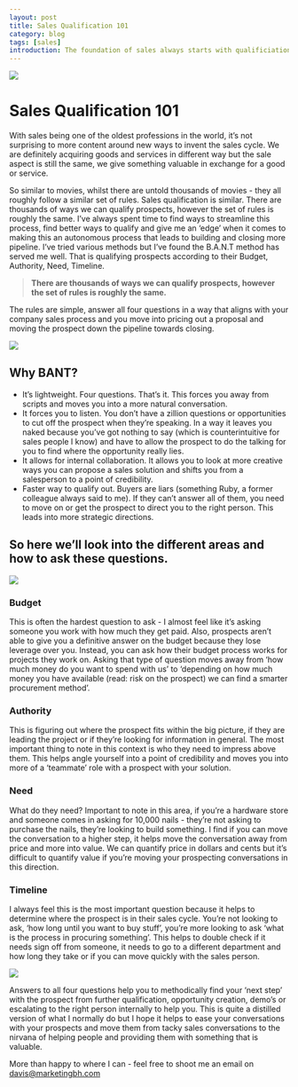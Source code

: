 ```yaml
---
layout: post
title: Sales Qualification 101
category: blog
tags: [sales]
introduction: The foundation of sales always starts with qualificiation.
---
```


<img src="https://images.unsplash.com/photo-1488998427799-e3362cec87c3?ixlib=rb-0.3.5&s=6c4de93ecb1e1d0f6a71e9d7e30e39fb&auto=format&fit=crop&w=1050&q=80">

# Sales Qualification 101

With sales being one of the oldest professions in the world, it’s not surprising to more content around new ways to invent the sales cycle. We are definitely acquiring goods and services in different way but the sale aspect is still the same, we give something valuable in exchange for a good or service.

So similar to movies, whilst there are untold thousands of movies - they all roughly follow a similar set of rules. Sales qualification is similar. There are thousands of ways we can qualify prospects, however the set of rules is roughly the same. I’ve always spent time to find ways to streamline this process, find better ways to qualify and give me an ‘edge’ when it comes to making this an autonomous process that leads to building and closing more pipeline. I’ve tried various methods but I’ve found the B.A.N.T method has served me well. That is qualifying prospects according to their Budget, Authority, Need, Timeline.


> **There are thousands of ways we can qualify prospects, however the set of rules is roughly the same.**


The rules are simple, answer all four questions in a way that aligns with your company sales process and you move into pricing out a proposal and moving the prospect down the pipeline towards closing.

![](https://images.unsplash.com/photo-1506169894395-36397e4aaee4?ixlib=rb-0.3.5&s=0adf39552a3f95577219a702971860e0&auto=format&fit=crop&w=1050&q=80)
## Why BANT?
* It’s lightweight. Four questions. That’s it. This forces you away from scripts and moves you into a more natural conversation.
* It forces you to listen. You don’t have a zillion questions or opportunities to cut off the prospect when they’re speaking. In a way it leaves you naked because you’ve got nothing to say (which is counterintuitive for sales people I know) and have to allow the prospect to do the talking for you to find where the opportunity really lies.
* It allows for internal collaboration. It allows you to look at more creative ways you can propose a sales solution and shifts you from a salesperson to a point of credibility.
* Faster way to qualify out. Buyers are liars (something Ruby, a former colleague always said to me). If they can’t answer all of them, you need to move on or get the prospect to direct you to the right person. This leads into more strategic directions.

## So here we’ll look into the different areas and how to ask these questions.

![](https://images.unsplash.com/photo-1505238680356-667803448bb6?ixlib=rb-0.3.5&ixid=eyJhcHBfaWQiOjEyMDd9&s=d39fe8df8ff9407562e2f89aec3c1318&auto=format&fit=crop&w=1950&q=80)

### Budget
This is often the hardest question to ask - I almost feel like it’s asking someone you work with how much they get paid. Also, prospects aren’t able to give you a definitive answer on the budget because they lose leverage over you. Instead, you can ask how their budget process works for projects they work on. Asking that type of question moves away from ‘how much money do you want to spend with us’ to ‘depending on how much money you have available (read: risk on the prospect) we can find a smarter procurement method’.

### Authority
This is figuring out where the prospect fits within the big picture, if they are leading the project or if they’re looking for information in general.    The most important thing to note in this context is who they need to impress above them. This helps angle yourself into a point of credibility and moves you into more of a ‘teammate’ role with a prospect with your solution.

### Need
What do they need? Important to note in this area, if you’re a hardware store and someone comes in asking for 10,000 nails - they’re not asking to purchase the nails, they’re looking to build something. I find if you can move the conversation to a higher step, it helps move the conversation away from price and more into value. We can quantify price in dollars and cents but it’s difficult to quantify value if you’re moving your prospecting conversations in this direction.

### Timeline
I always feel this is the most important question because it helps to determine where the prospect is in their sales cycle. You’re not looking to ask, ‘how long until you want to buy stuff’, you’re more looking to ask ‘what is the process in procuring something’. This helps to double check if it needs sign off from someone, it needs to go to a different department and how long they take or if you can move quickly with the sales person.

![](https://images.unsplash.com/photo-1504670073073-6123e39e0754?ixlib=rb-0.3.5&ixid=eyJhcHBfaWQiOjEyMDd9&s=23c233a430f2ca6be8d78f8608b416d5&auto=format&fit=crop&w=1050&q=80)

Answers to all four questions help you to methodically find your ‘next step’ with the prospect from further qualification, opportunity creation, demo’s or escalating to the right person internally to help you. This is quite a distilled version of what I normally do but I hope it helps to ease your conversations with your prospects and move them from tacky sales conversations to the nirvana of helping people and providing them with something that is valuable.

More than happy to where I can - feel free to shoot me an email on <a href="mailto:davis@marketingbh.com">davis@marketingbh.com</a>